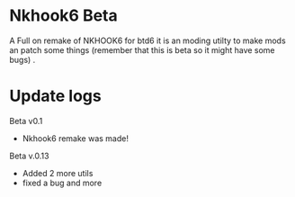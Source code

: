 # Nkhook6 Beta
A Full on remake of NKHOOK6 for btd6 it is an moding utilty to make mods an patch some things (remember that this is beta so it might have some bugs) .

# Update logs

Beta v0.1

 - Nkhook6 remake was made!

Beta v.0.13
 - Added 2 more utils
 - fixed a bug and more
